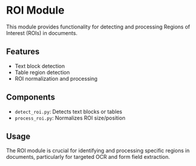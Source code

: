 # ROI Module

This module provides functionality for detecting and processing Regions of Interest (ROIs) in documents.

## Features
- Text block detection
- Table region detection
- ROI normalization and processing

## Components
- `detect_roi.py`: Detects text blocks or tables
- `process_roi.py`: Normalizes ROI size/position

## Usage
The ROI module is crucial for identifying and processing specific regions in documents, particularly for targeted OCR and form field extraction.
